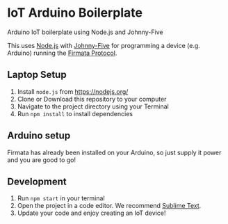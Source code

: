 # IoT Arduino Boilerplate
Arduino IoT boilerplate using Node.js and Johnny-Five

This uses [Node.js](https://nodejs.org/) with [Johnny-Five](http://johnny-five.io/api) for programming a device (e.g. Arduino) running the [Firmata Protocol](https://github.com/firmata/protocol).

## Laptop Setup

1. Install `node.js` from https://nodejs.org/
2. Clone or Download this repository to your computer
3. Navigate to the project directory using your Terminal
4. Run `npm install` to install dependencies

## Arduino setup

Firmata has already been installed on your Arduino, so just supply it power and you are good to go!

## Development

1. Run `npm start` in your terminal
2. Open the project in a code editor. We recommend [Sublime Text](https://www.sublimetext.com/).
3. Update your code and enjoy creating an IoT device!
